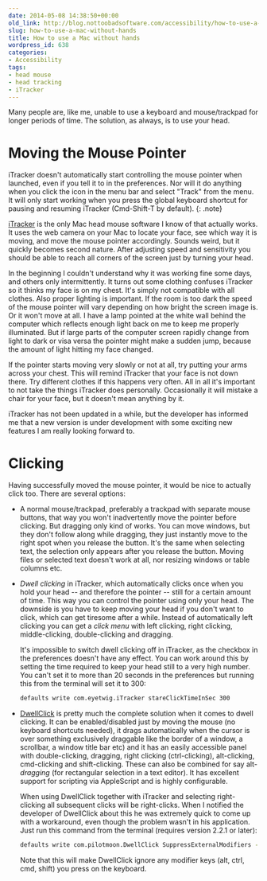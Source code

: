 ```yaml
---
date: 2014-05-08 14:38:50+00:00
old_link: http://blog.nottoobadsoftware.com/accessibility/how-to-use-a-mac-without-hands/
slug: how-to-use-a-mac-without-hands
title: How to use a Mac without hands
wordpress_id: 638
categories:
- Accessibility
tags:
- head mouse
- head tracking
- iTracker
---
```


Many people are, like me, unable to use a keyboard and mouse/trackpad for longer periods of time. The solution, as always, is to use your head.


# Moving the Mouse Pointer

iTracker doesn't automatically start controlling the mouse pointer when launched, even if you tell it to in the preferences. Nor will it do anything when you click the icon in the menu bar and select "Track" from the menu. It will only start working when you press the global keyboard shortcut for pausing and resuming iTracker (Cmd-Shift-T by default).
{: .note}

[iTracker](http://www.eyetwig.com/itracker.html) is the only Mac head mouse software I know of that actually works. It uses the web camera on your Mac to locate your face, see which way it is moving, and move the mouse pointer accordingly. Sounds weird, but it quickly becomes second nature. After adjusting speed and sensitivity you should be able to reach all corners of the screen just by turning your head.

<!-- more -->

In the beginning I couldn't understand why it was working fine some days, and others only intermittently. It turns out some clothing confuses iTracker so it thinks my face is on my chest. It's simply not compatible with all clothes. Also proper lighting is important. If the room is too dark the speed of the mouse pointer will vary depending on how bright the screen image is. Or it won't move at all. I have a lamp pointed at the white wall behind the computer which reflects enough light back on me to keep me properly illuminated. But if large parts of the computer screen rapidly change from light to dark or visa versa the pointer might make a sudden jump, because the amount of light hitting my face changed.


If the pointer starts moving very slowly or not at all, try putting your arms across your chest. This will remind iTracker that your face is not down there. Try different clothes if this happens very often. All in all it's important to not take the things iTracker does personally. Occasionally it will mistake a chair for your face, but it doesn't mean anything by it.



iTracker has not been updated in a while, but the developer has informed me that a new version is under development with some exciting new features I am really looking forward to.


# Clicking


Having successfully moved the mouse pointer, it would be nice to actually click too. There are several options:

* A normal mouse/trackpad, preferably a trackpad with separate mouse buttons, that way you won't inadvertently move the pointer before clicking. But dragging only kind of works. You can move windows, but they don't follow along while dragging, they just instantly move to the right spot when you release the button. It's the same when selecting text, the selection only appears after you release the button. Moving files or selected text doesn't work at all, nor resizing windows or table columns etc. 

* _Dwell clicking_ in iTracker, which automatically clicks once when you hold your head -- and therefore the pointer -- still for a certain amount of time. This way you can control the pointer using only your head. The downside is you have to keep moving your head if you don't want to click, which can get tiresome after a while. Instead of automatically left clicking you can get a _click menu_ with left clicking, right clicking, middle-clicking, double-clicking and dragging.

  It's impossible to switch dwell clicking off in iTracker, as the checkbox in the preferences doesn't have any effect. You can work around this by setting the time required to keep your head still to a very high number. You can't set it to more than 20 seconds in the preferences but running this from the terminal will set it to 300:

  ```bash
  defaults write com.eyetwig.iTracker stareClickTimeInSec 300
  ```

* [DwellClick](https://pilotmoon.com/dwellclick/) is pretty much the complete solution when it comes to dwell clicking. It can be enabled/disabled just by moving the mouse (no keyboard shortcuts needed), it drags automatically when the cursor is over something exclusively draggable like the border of a window, a scrollbar, a window title bar etc) and it has an easily accessible panel with double-clicking, dragging, right clicking (ctrl-clicking), alt-clicking, cmd-clicking and shift-clicking. These can also be combined for say alt-_dragging_ (for rectangular selection in a text editor). It has excellent support for scripting via AppleScript and is highly configurable.

  When using DwellClick together with iTracker and selecting right-clicking all subsequent clicks will be right-clicks. When I notified the developer of DwellClick about this he was extremely quick to come up with a workaround, even though the problem wasn't in his application. Just run this command from the terminal (requires version 2.2.1 or later):
    
  ```bash
  defaults write com.pilotmoon.DwellClick SuppressExternalModifiers -bool YES
  ```

  Note that this will make DwellClick ignore any modifier keys (alt, ctrl, cmd, shift) you press on the keyboard.
